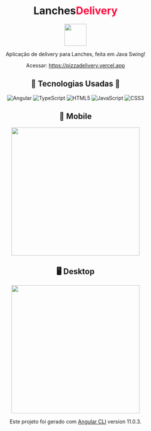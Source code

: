 <h1>
  <center>
    Lanches<span style="color: #ff033c">Delivery</span>
  </center>
</h1>

<center>
  <img src="./github/pizza.svg" width="60"></img>

  <p>Aplicação de delivery para Lanches, feita em Java Swing!</p>

  Acessar: <a href=" https://pizzadelivery.vercel.app"> https://pizzadelivery.vercel.app</a>


## :hammer: **Tecnologias Usadas** :wrench:
  ![Angular](https://img.shields.io/badge/-Angular-e00000?style=flat-square&logo=Angular)
  ![TypeScript](https://img.shields.io/badge/-TypeScript-black?style=flat-square&logo=typescript)
  ![HTML5](https://img.shields.io/badge/-HTML5-E34F26?style=flat-square&logo=html5&logoColor=white)
  ![JavaScript](https://img.shields.io/badge/-JavaScript-black?style=flat-square&logo=javascript)
  ![CSS3](https://img.shields.io/badge/-CSS3-1572B6?style=flat-square&logo=css3)

  ## :iphone: Mobile

  <img src="./github/interface.gif" width="350"></img>
  
  ## :desktop_computer: Desktop

  <img src="./github/desktop.png" width="350"></img>

  Este projeto foi gerado com [Angular CLI](https://github.com/angular/angular-cli) version 11.0.3.


</center>
